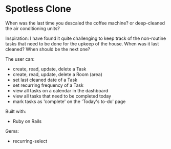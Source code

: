 # Spotless Clone

When was the last time you descaled the coffee machine? or deep-cleaned the air conditioning units? 

Inspiration: I have found it quite challenging to keep track of the non-routine tasks that need to be done for the upkeep of the house. When was it last cleaned? When should be the next one? 

The user can:
- create, read, update, delete a Task
- create, read, update, delete a Room (area) 
- set last cleaned date of a Task
- set recurring frequency of a Task
- view all tasks on a calendar in the dashboard
- view all tasks that need to be completed today
- mark tasks as 'complete' on the 'Today's to-do' page

Built with: 

* Ruby on Rails 


Gems:

* recurring-select
